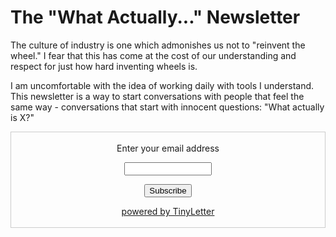 # The "What Actually..." Newsletter

The culture of industry is one which admonishes us not to "reinvent the wheel." I fear that this has come at the cost of our understanding and respect for just how hard inventing wheels is.

I am uncomfortable with the idea of working daily with tools I understand. This newsletter is a way to start conversations with people that feel the same way - conversations that start with innocent questions: "What actually is X?"

<form style="border:1px solid #ccc;padding:3px;text-align:center;" action="https://tinyletter.com/rayheberer" method="post" target="popupwindow" onsubmit="window.open('https://tinyletter.com/rayheberer', 'popupwindow', 'scrollbars=yes,width=800,height=600');return true"><p><label for="tlemail">Enter your email address</label></p><p><input type="text" style="width:140px" name="email" id="tlemail" /></p><input type="hidden" value="1" name="embed"/><input type="submit" value="Subscribe" /><p><a href="https://tinyletter.com" target="_blank">powered by TinyLetter</a></p></form>